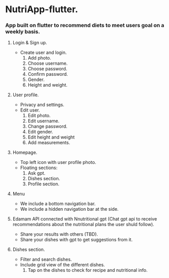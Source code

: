 # NutriApp-flutter.

### App built on flutter to recommend diets to meet users goal on a weekly basis.

1. Login & Sign up.
    - Create user and login.
        1. Add photo.
        2. Choose username.
        3. Choose password.
        4. Confirm password.
        5. Gender.
        6. Height and weight.
        
2. User profile.
    - Privacy and settings.
    - Edit user. 
        1. Edit photo.
        2. Edit username.
        3. Change password.
        4. Edit gender.
        5. Edit height and weight
        6. Add measurements.

3. Homepage.
    - Top left icon with user profile photo.
    - Floating sections:
        1. Ask gpt.
        2. Dishes section.
        3. Profile section.

4. Menu 
    -  We include a bottom navigation bar.
    -  We include a hidden navigation bar at the side.

4. Edamam API connected with Nnutritional gpt (Chat gpt api to receive recommendations about the nutritional plans the user shuld follow).
    - Share your results with others (TBD).
    - Share your dishes with gpt to get suggestions from it.

5. Dishes section.
    - Filter and search dishes. 
    - Include grid view of the different dishes.
        1. Tap on the dishes to check for recipe and nutritional info.

